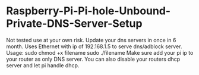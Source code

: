 # Raspberry-Pi-Pi-hole-Unbound-Private-DNS-Server-Setup
Not tested use at your own risk. Update your dns servers in once in 6 month.
Uses Ethernet with ip of 192.168.1.5 to serve dns/adblock server.
Usage:
sudo chmod +x filename
sudo ./filename
Make sure add your pi ip to your router as only DNS server.
You can also disable your routers dhcp server and let pi handle dhcp.
